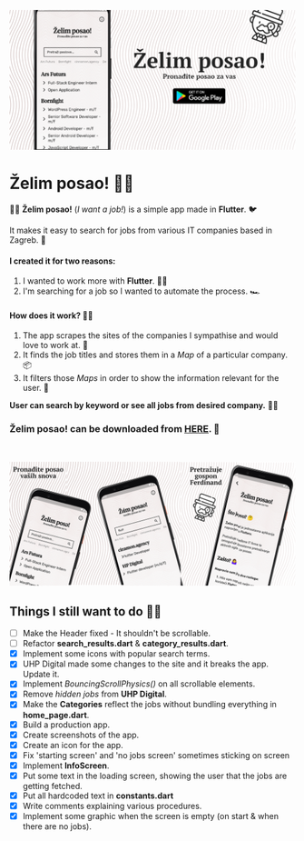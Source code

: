 ![Header](https://raw.githubusercontent.com/jokilic/zelim_posao/master/screenshots/header.png)

# Želim posao! 👨‍💼

👨‍💼 **Želim posao!** (_I want a job!_) is a simple app made in **Flutter**. 🐦

It makes it easy to search for jobs from various IT companies based in Zagreb. 💼

#### I created it for two reasons:

1. I wanted to work more with **Flutter**. 👨‍💻
2. I'm searching for a job so I wanted to automate the process. 🏎️

#### How does it work? 👷‍♂️

1.  The app scrapes the sites of the companies I sympathise and would love to work at. 🏢
2.  It finds the job titles and stores them in a _Map_ of a particular company. 📦
3.  It filters those _Maps_ in order to show the information relevant for the user. 🧹

**User can search by keyword or see all jobs from desired company.** 👨‍💼

### Želim posao! can be downloaded from [HERE](https://play.google.com/store/apps/details?id=com.josipkilic.zelim_posao). 📲
&nbsp;

![Multi](https://raw.githubusercontent.com/jokilic/zelim_posao/master/screenshots/multi.png)

## Things I still want to do 👨‍💻

- [ ] Make the Header fixed - It shouldn't be scrollable.
- [ ] Refactor **search_results.dart** & **category_results.dart**.
- [x] Implement some icons with popular search terms.
- [x] UHP Digital made some changes to the site and it breaks the app. Update it.
- [x] Implement _BouncingScrollPhysics()_ on all scrollable elements.
- [x] Remove _hidden jobs_ from **UHP Digital**.
- [x] Make the **Categories** reflect the jobs without bundling everything in **home_page.dart**.
- [x] Build a production app.
- [x] Create screenshots of the app.
- [x] Create an icon for the app.
- [x] Fix 'starting screen' and 'no jobs screen' sometimes sticking on screen 
- [x] Implement **InfoScreen**.
- [x] Put some text in the loading screen, showing the user that the jobs are getting fetched.
- [x] Put all hardcoded text in **constants.dart**
- [x] Write comments explaining various procedures.
- [x] Implement some graphic when the screen is empty (on start & when there are no jobs).
